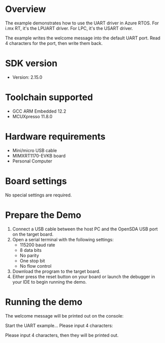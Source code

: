 Overview
========
The example demonstrates how to use the UART driver in Azure RTOS. For i.mx RT,
it's the LPUART driver. For LPC, it's the USART driver.

The example writes the welcome message into the default UART port. Read 4 characters
for the port, then write them back.


SDK version
===========
- Version: 2.15.0

Toolchain supported
===================
- GCC ARM Embedded  12.2
- MCUXpresso  11.8.0

Hardware requirements
=====================
- Mini/micro USB cable
- MIMXRT1170-EVKB board
- Personal Computer

Board settings
==============
No special settings are required.

Prepare the Demo
================
1.  Connect a USB cable between the host PC and the OpenSDA USB port on the target board.
2.  Open a serial terminal with the following settings:
    - 115200 baud rate
    - 8 data bits
    - No parity
    - One stop bit
    - No flow control
3.  Download the program to the target board.
4.  Either press the reset button on your board or launch the debugger in your IDE to begin running the demo.

Running the demo
================
The welcome message will be printed out on the console:

Start the UART example...
Please input 4 characters:

Please input 4 characters, then they will be printed out.

